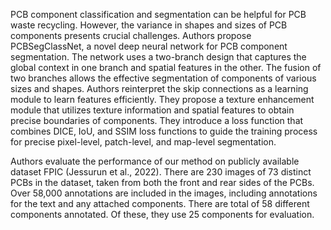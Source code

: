 PCB component classification and segmentation can be helpful for PCB waste recycling. However, the variance in shapes and sizes of PCB components presents crucial challenges. Authors propose PCBSegClassNet, a novel deep neural network for PCB component segmentation. The network uses a two-branch design that captures the global context in one branch and spatial features in the other. The fusion of two branches allows the effective segmentation of components of various sizes and shapes. Authors reinterpret the skip connections as a learning module to learn features efficiently. They propose a texture enhancement module that utilizes texture information and spatial features to obtain precise boundaries of components. They introduce a loss function that combines DICE, IoU, and SSIM loss functions to guide the training process for precise pixel-level, patch-level, and map-level segmentation.

Authors evaluate the performance of our method on publicly available dataset FPIC (Jessurun et al., 2022). There are 230 images of 73 distinct PCBs in the dataset, taken from both the front and rear sides of the PCBs. Over 58,000 annotations are included in the images, including annotations for the text and any attached components. There are total of 58 different components annotated. Of these, they use 25 components for evaluation.
